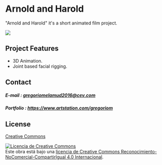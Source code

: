 # Arnold and Harold

"Arnold and Harold" it's a short animated film project.



![](https://github.com/hadoge/ArnoldHarold/blob/master/WikiResources/banner_01.jpg)

## Project Features

- 3D Animation.
- Joint based facial rigging.

## Contact

##### E-mail : gregoriomelamud2016@cev.com

##### Portfolio : https://www.artstation.com/gregoriom

## License

[Creative Commons](https://github.com/hadoge/ArnoldHarold/blob/master/LICENSE)

<a rel="license" href="http://creativecommons.org/licenses/by-nc-sa/4.0/"><img alt="Licencia de Creative Commons" style="border-width:0" src="https://i.creativecommons.org/l/by-nc-sa/4.0/88x31.png" /></a><br />Este obra está bajo una <a rel="license" href="http://creativecommons.org/licenses/by-nc-sa/4.0/">licencia de Creative Commons Reconocimiento-NoComercial-CompartirIgual 4.0 Internacional</a>.
